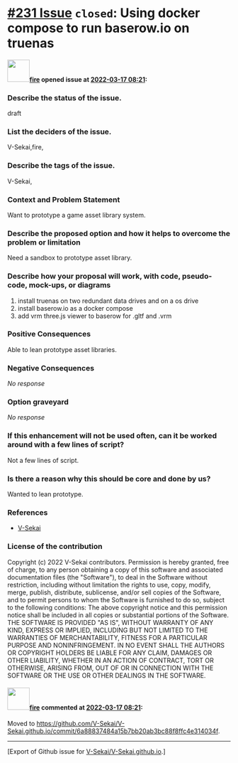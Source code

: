 # [\#231 Issue](https://github.com/V-Sekai/V-Sekai.github.io/issues/231) `closed`: Using docker compose to run baserow.io on truenas

#### <img src="https://avatars.githubusercontent.com/u/32321?u=c2e06a3d2b49a467aa907e54aa259516440267cc&v=4" width="50">[fire](https://github.com/fire) opened issue at [2022-03-17 08:21](https://github.com/V-Sekai/V-Sekai.github.io/issues/231):

### Describe the status of the issue.

draft

### List the deciders of the issue.

V-Sekai,fire,

### Describe the tags of the issue.

V-Sekai,

### Context and Problem Statement

Want to prototype a game asset library system.

### Describe the proposed option and how it helps to overcome the problem or limitation

Need a sandbox to prototype asset library.

### Describe how your proposal will work, with code, pseudo-code, mock-ups, or diagrams

1. install truenas on two redundant data drives and on a os drive
1. install baserow.io as a docker compose
2. add vrm three.js viewer to baserow for .gltf and .vrm

### Positive Consequences

Able to lean prototype asset libraries.

### Negative Consequences

_No response_

### Option graveyard

_No response_

### If this enhancement will not be used often, can it be worked around with a few lines of script?

Not a few lines of script.

### Is there a reason why this should be core and done by us?

Wanted to lean prototype.

### References

- [V-Sekai](https://v-sekai.org/)


### License of the contribution

Copyright (c) 2022 V-Sekai contributors. Permission is hereby granted, free of charge, to any person obtaining a copy of this software and associated documentation files (the "Software"), to deal in the Software without restriction, including without limitation the rights to use, copy, modify, merge, publish, distribute, sublicense, and/or sell copies of the Software, and to permit persons to whom the Software is furnished to do so, subject to the following conditions: The above copyright notice and this permission notice shall be included in all copies or substantial portions of the Software. THE SOFTWARE IS PROVIDED "AS IS", WITHOUT WARRANTY OF ANY KIND, EXPRESS OR IMPLIED, INCLUDING BUT NOT LIMITED TO THE WARRANTIES OF MERCHANTABILITY, FITNESS FOR A PARTICULAR PURPOSE AND NONINFRINGEMENT. IN NO EVENT SHALL THE AUTHORS OR COPYRIGHT HOLDERS BE LIABLE FOR ANY CLAIM, DAMAGES OR OTHER LIABILITY, WHETHER IN AN ACTION OF CONTRACT, TORT OR OTHERWISE, ARISING FROM, OUT OF OR IN CONNECTION WITH THE SOFTWARE OR THE USE OR OTHER DEALINGS IN THE SOFTWARE.

#### <img src="https://avatars.githubusercontent.com/u/32321?u=c2e06a3d2b49a467aa907e54aa259516440267cc&v=4" width="50">[fire](https://github.com/fire) commented at [2022-03-17 08:21](https://github.com/V-Sekai/V-Sekai.github.io/issues/231#issuecomment-1070527054):

Moved to https://github.com/V-Sekai/V-Sekai.github.io/commit/6a88837484a15b7bb20ab3bc88f8ffc4e314034f.


-------------------------------------------------------------------------------



[Export of Github issue for [V-Sekai/V-Sekai.github.io](https://github.com/V-Sekai/V-Sekai.github.io).]
